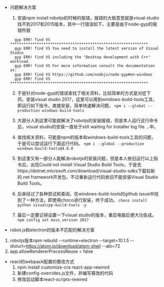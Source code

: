 - 问题解决方案

  1. 安装npm install robotjs的时候的报错，报错的大致意思就是visual studio找不到2017和2015版本，其中一行错误如下，主要是由于node-gyp的报错所致
  ```
    gyp ERR! find VS **************************************************************
    gyp ERR! find VS You need to install the latest version of Visual Studio
    gyp ERR! find VS including the "Desktop development with C++" workload.
    gyp ERR! find VS For more information consult the documentation at:
    gyp ERR! find VS https://github.com/nodejs/node-gyp#on-windows
    gyp ERR! find VS **************************************************************
  ```
  2. 于是针对node-gyp的错误查找了相关资料，比较简单的方式是对症下药，安装visual studio 2017，这里可以用到windows-build-tools工具，即运行如下指令，直接安装，简单快速解决问题。
  `npm i --global --production windows-build-tools`

  3. 大部分人到这里可能就解决了robotjs的安装报错，但是本人运行这行命令后，visual studio的安装一直处于still waiting for installer log file ...中。

  4. 查找相关资料，可能是npm的版本和windows-build-tools工具的问题，于是可以尝试运行下面这行代码。
  `npm i --global --production windows-build-tools@4.0.0`

  5. 到这里又有一部分人能解决robotjs的安装问题，但是本人依旧运行以上指令后，出现Could not install Visual Studio Build Tools，于是去https://dotnet.microsoft.com/download/visual-studio-sdks下载较新的.net framework开发包，不过重新运行代码依旧不能安装Visual Studio Build Tools。

  6. 后来经过了各种尝试和查阅，在windows-build-tools的github issue中找到了一种方法，即使用choco进行安装，终于成功。
  `choco install python visualcpp-build-tools -y`

  7. 最后一定要记得设置一下visual studio的版本，重启电脑后便大功告成。
  `npm config set msvs_version 2017`

- robot.js和electron的版本不匹配的解决方案
1. robotjs版本npm rebuild --runtime=electron --target=10.1.5 --			disturl=https://atom.io/download/atom-shell --abi=72
2. app.allowRendererProcessReuse = false

- react的webpack配置的篡改方式
	1. npm install customize-cra react-app-rewired
	2. 新建config-overrides.js文件，并编写篡改的代码
	3. 修改启动脚本react-scripts-rewired